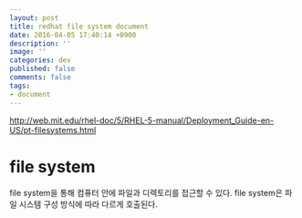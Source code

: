 ```yaml
---
layout: post
title: redhat file system document
date: 2016-04-05 17:40:14 +0900
description: ''
image: ''
categories: dev
published: false
comments: false
tags:
- document
---
```


http://web.mit.edu/rhel-doc/5/RHEL-5-manual/Deployment_Guide-en-US/pt-filesystems.html

# file system

file system을 통해 컴퓨터 안에 파일과 디렉토리를 접근할 수 있다. file system은 파일 시스템 구성 방식에 따라 다르게 호출된다. 
